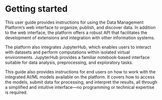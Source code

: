 # Getting started

This user guide provides instructions for using the Data Management Platform’s web interface to organize, publish, and discover data. In addition to the web interface, the platform offers a robust API that facilitates the development of extensions and integration with other information systems.

The platform also integrates JupyterHub, which enables users to interact with datasets and perform computations within isolated virtual environments. JupyterHub provides a familiar notebook-based interface suitable for data analysis, preprocessing, and exploratory tasks.

This guide also provides instructions for end users on how to work with the integrated AI/ML models available on the platform. It covers how to access the models, submit data for processing, and interpret the results, all through a simplified and intuitive interface—no programming or technical expertise is required.